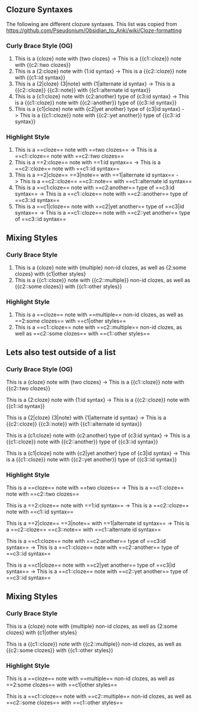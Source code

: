 
## Clozure Syntaxes

The following are different clozure syntaxes. This list was copied from https://github.com/Pseudonium/Obsidian_to_Anki/wiki/Cloze-formatting

### Curly Brace Style (OG)

1. This is a {cloze} note with {two clozes} -> This is a {{c1::cloze}} note with {{c2::two clozes}}
2. This is a {2:cloze} note with {1:id syntax} -> This is a {{c2::cloze}} note with {{c1::id syntax}}
3. This is a {2|cloze} {3|note} with {1|alternate id syntax} -> This is a {{c2::cloze}} {{c3::note}} with {{c1::alternate id syntax}}
4. This is a {c1:cloze} note with {c2:another} type of {c3:id syntax} -> This is a {{c1::cloze}} note with {{c2::another}} type of {{c3::id syntax}}
5. This is a {c1|cloze} note with {c2|yet another} type of {c3|id syntax} -> This is a {{c1::cloze}} note with {{c2::yet another}} type of {{c3::id syntax}}


### Highlight Style

1. This is a ==cloze== note with ==two clozes== -> This is a ==c1::cloze== note with ==c2::two clozes==
2. This is a ==2:cloze== note with ==1:id syntax== -> This is a ==c2::cloze== note with ==c1::id syntax==
3. This is a ==2|cloze== ==3|note== with ==1|alternate id syntax== -> This is a ==c2::cloze== ==c3::note== with ==c1::alternate id syntax==
4. This is a ==c1:cloze== note with ==c2:another== type of ==c3:id syntax== -> This is a ==c1::cloze== note with ==c2::another== type of ==c3::id syntax==
5. This is a ==c1|cloze== note with ==c2|yet another== type of ==c3|id syntax== -> This is a ==c1::cloze== note with ==c2::yet another== type of ==c3::id syntax==


## Mixing Styles

### Curly Brace Style

1. This is a {cloze} note with {multiple} non-id clozes, as well as {2:some clozes} with {c1|other styles}
2. This is a {{c1::cloze}} note with {{c2::multiple}} non-id clozes, as well as {{c2::some clozes}} with {{c1::other styles}}

### Highlight Style

1. This is a ==cloze== note with ==multiple== non-id clozes, as well as ==2:some clozes== with ==c1|other styles==
2. This is a ==c1::cloze== note with ==c2::multiple== non-id clozes, as well as ==c2::some clozes== with ==c1::other styles==


## Lets also test outside of a list

### Curly Brace Style (OG)

This is a {cloze} note with {two clozes} -> This is a {{c1::cloze}} note with {{c2::two clozes}}

This is a {2:cloze} note with {1:id syntax} -> This is a {{c2::cloze}} note with {{c1::id syntax}}

This is a {2|cloze} {3|note} with {1|alternate id syntax} -> This is a {{c2::cloze}} {{c3::note}} with {{c1::alternate id syntax}}

This is a {c1:cloze} note with {c2:another} type of {c3:id syntax} -> This is a {{c1::cloze}} note with {{c2::another}} type of {{c3::id syntax}}

This is a {c1|cloze} note with {c2|yet another} type of {c3|id syntax} -> This is a {{c1::cloze}} note with {{c2::yet another}} type of {{c3::id syntax}}


### Highlight Style

This is a ==cloze== note with ==two clozes== -> This is a ==c1::cloze== note with ==c2::two clozes==

This is a ==2:cloze== note with ==1:id syntax== -> This is a ==c2::cloze== note with ==c1::id syntax==

This is a ==2|cloze== ==3|note== with ==1|alternate id syntax== -> This is a ==c2::cloze== ==c3::note== with ==c1::alternate id syntax==

This is a ==c1:cloze== note with ==c2:another== type of ==c3:id syntax== -> This is a ==c1::cloze== note with ==c2::another== type of ==c3::id syntax==

This is a ==c1|cloze== note with ==c2|yet another== type of ==c3|id syntax== -> This is a ==c1::cloze== note with ==c2::yet another== type of ==c3::id syntax==


## Mixing Styles

### Curly Brace Style

This is a {cloze} note with {multiple} non-id clozes, as well as {2:some clozes} with {c1|other styles}

This is a {{c1::cloze}} note with {{c2::multiple}} non-id clozes, as well as {{c2::some clozes}} with {{c1::other styles}}

### Highlight Style

This is a ==cloze== note with ==multiple== non-id clozes, as well as ==2:some clozes== with ==c1|other styles==

This is a ==c1::cloze== note with ==c2::multiple== non-id clozes, as well as ==c2::some clozes== with ==c1::other styles==